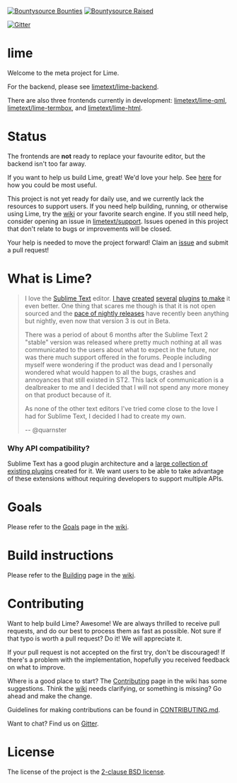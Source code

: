 [![Bountysource Bounties](https://www.bountysource.com/badge/team?team_id=8742&style=bounties_received)](https://www.bountysource.com/teams/limetext/issues?utm_source=limetext&utm_medium=shield&utm_campaign=bounties_received)
[![Bountysource Raised](https://www.bountysource.com/badge/team?team_id=8742&style=raised)](https://www.bountysource.com/teams/limetext?utm_source=limetext&utm_medium=shield&utm_campaign=raised)

[![Gitter](https://badges.gitter.im/Join%20Chat.svg)](https://gitter.im/limetext/lime)


# lime

Welcome to the meta project for Lime.

For the backend, please see [limetext/lime-backend](https://github.com/limetext/lime-backend).

There are also three frontends currently in development: [limetext/lime-qml](https://github.com/limetext/lime-qml), [limetext/lime-termbox](https://github.com/limetext/lime-termbox), and [limetext/lime-html](https://github.com/limetext/lime-html).


# Status

The frontends are **not** ready to replace your favourite editor, but the backend isn't too far away.

If you want to help us build Lime, great! We'd love your help. See [here](https://github.com/limetext/lime#contributing) for how you could be most useful.

This project is not yet ready for daily use, and we currently lack the resources to support users. If you need help building, running, or otherwise using Lime, try the [wiki](https://github.com/limetext/lime/wiki/_pages) or your favorite search engine. If you still need help, consider opening an issue in [limetext/support](https://github.com/limetext/support). Issues opened in this project that don't relate to bugs or improvements will be closed.

Your help is needed to move the project forward! Claim an [issue](https://github.com/limetext/lime/issues) and submit a pull request!


# What is Lime?

> I love the [Sublime Text](http://www.sublimetext.com) editor. [I have](https://github.com/quarnster/SublimeClang) [created](https://github.com/quarnster/SublimeJava) [several](https://github.com/quarnster/CompleteSharp) [plugins](https://github.com/quarnster/SublimeGDB) [to make](https://github.com/quarnster/ADBView) it even better. One thing that scares me though is that it is not open sourced and the [pace of nightly releases](http://www.sublimetext.com/nightly) have recently been anything but nightly, even now that version 3 is out in Beta.
>
> There was a period of about 6 months after the Sublime Text 2 "stable" version was released where pretty much nothing at all was communicated to the users about what to expect in the future, nor was there much support offered in the forums. People including myself were wondering if the product was dead and I personally wondered what would happen to all the bugs, crashes and annoyances that still existed in ST2. This lack of communication is a dealbreaker to me and I decided that I will not spend any more money on that product because of it.
>
> As none of the other text editors I've tried come close to the love I had for Sublime Text, I decided I had to create my own.
>
> -- @quarnster


### Why API compatibility?

Sublime Text has a good plugin architecture and a [large collection of existing plugins](https://sublime.wbond.net/) created for it. We want users to be able to take advantage of these extensions without requiring developers to support multiple APIs.


# Goals

Please refer to the [Goals](https://github.com/limetext/lime/wiki/Goals) page in the [wiki](https://github.com/limetext/lime/wiki/_pages).


# Build instructions

Please refer to the [Building](https://github.com/limetext/lime/wiki/Building) page in the [wiki](https://github.com/limetext/lime/wiki/_pages).


# Contributing

Want to help build Lime? Awesome! We are always thrilled to receive pull requests, and do our best to process them as fast as possible. Not sure if that typo is worth a pull request? Do it! We will appreciate it.

If your pull request is not accepted on the first try, don't be discouraged! If there's a problem with the implementation, hopefully you received feedback on what to improve.

Where is a good place to start? The [Contributing](https://github.com/limetext/lime/wiki/Contributing) page in the wiki has some suggestions. Think the [wiki](https://github.com/limetext/lime/wiki/_pages) needs clarifying, or something is missing? Go ahead and make the change.

Guidelines for making contributions can be found in [CONTRIBUTING.md](.github/CONTRIBUTING.md).

Want to chat? Find us on [Gitter](https://gitter.im/limetext/lime).


# License

The license of the project is the [2-clause BSD license](LICENSE).
